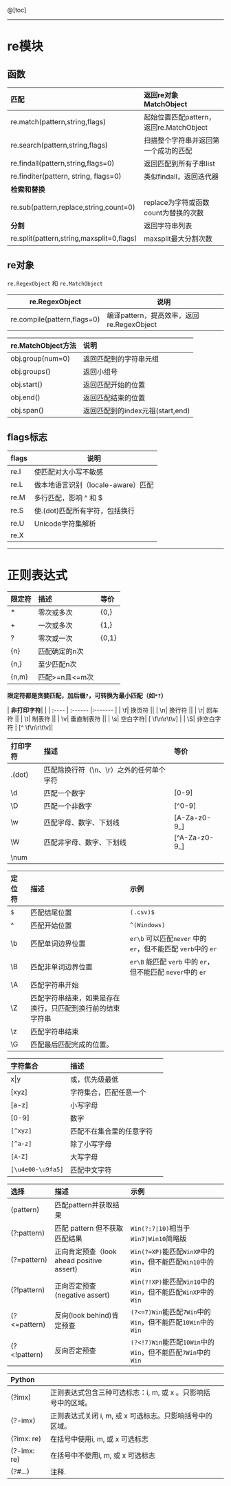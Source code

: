 ﻿
@[toc]

----------
# re模块

## 函数
| **匹配**| 返回re对象MatchObject |
| :------------- | :------------- |
| re.match(pattern,string,flags)  | 起始位置匹配pattern，返回re.MatchObject  |
| re.search(pattern,string,flags) | 扫描整个字符串并返回第一个成功的匹配  |
| re.findall(pattern,string,flags=0) | 返回匹配到所有子串list |
| re.finditer(pattern, string,  flags=0)| 类似findall，返回迭代器  |
| **检索和替换**||
| re.sub(pattern,replace,string,count=0)| replace为字符或函数<br>count为替换的次数|
| **分割**| 返回字符串列表 |
| re.split(pattern,string,maxsplit=0,flags) | maxsplit最大分割次数|

## re对象
`re.RegexObject` 和 `re.MatchObject`

| re.RegexObject|说明|
| ------------- | ------------- |
| re.compile(pattern,flags=0) | 编译pattern，提高效率，返回re.RegexObject |

| re.MatchObject方法|说明|
| :------------- | :------------- |
| obj.group(num=0) | 返回匹配到的字符串元组|
| obj.groups()  | 返回小组号|
| obj.start()| 返回匹配开始的位置  |
| obj.end()  | 返回匹配结束的位置  |
| obj.span() | 返回匹配到的index元祖(start,end)  |


 ## flags标志
 
| flags |说明|
| ------------- | ------------- |
| re.I | 使匹配对大小写不敏感 |
| re.L | 做本地语言识别（locale-aware）匹配|
| re.M | 多行匹配，影响 ^ 和 $ |
| re.S | 使.(dot)匹配所有字符，包括换行  |
| re.U | Unicode字符集解析  |
| re.X ||


----------


# 正则表达式

| 限定符  | 描述  | 等价|
| :---- | :------ |:------- |
| * | 零次或多次  | {0,} |
| + | 一次或多次  | {1,} |
| ? | 零次或一次  | {0,1}|
| {n}  | 匹配确定的n次||
| {n,} | 至少匹配n次 ||
| {n,m}| 匹配>=n且<=m次||

**限定符都是贪婪匹配，加后缀`?`，可转换为最小匹配（如`*?`）** 

| **非打印字符**|  |
| :---- | :------ |:------- |
| \f| 换页符 ||
| \n| 换行符 ||
| \r| 回车符 ||
| \t| 制表符 ||
| \v| 垂直制表符  ||
| \s| 空白字符| [ \f\n\r\t\v] |
| \S| 非空白字符  | [^ \f\n\r\t\v]|

| **打印字符** | 描述  | 等价|
| :---- | :------ |:------- |
| .(dot)  | 匹配除换行符（\n、\r）之外的任何单个字符||
| \d| 匹配一个数字 | [0-9]|
| \D| 匹配一个非数字| [^0-9]  |
| \w| 匹配字母、数字、下划线  | [A-Za-z0-9_]  |
| \W| 匹配非字母、数字、下划线 | [^A-Za-z0-9_] |
| \num |  ||


| **定位符**  | 描述  | 示例|
| :---- | :------ |:------- |
| `$` | 匹配结尾位置 | `(.csv)$` |
| ^ | 匹配开始位置 | `^(Windows)` |
| \b| 匹配单词边界位置  | `er\b` 可以匹配`never` 中的 `er`，但不能匹配 `verb`中的 `er` |
| \B| 匹配非单词边界位置 | `er\B` 能匹配 `verb` 中的 `er`，但不能匹配 `never`中的 `er` |
| \A| 匹配字符串开始||
| \Z| 匹配字符串结束，如果是存在换行，只匹配到换行前的结束字符串  ||
| \z| 匹配字符串结束||
| \G| 匹配最后匹配完成的位置。 ||

| **字符集合** | 描述  ||
| :---- | :------ |:------- |
| x\|y | 或，优先级最低||
| [xyz]| 字符集合，匹配任意一个  ||
| [a-z]| 小写字母||
| [0-9]| 数字  ||
| `[^xyz] ` | 匹配不在集合里的任意字符 ||
| `[^a-z]`  | 除了小写字母 ||
| `[A-Z]`| 大写字母||
|`[\u4e00-\u9fa5]`|  匹配中文字符

| **选择**| 描述  | 示例|
| :---- | :------ |:------- |
| (pattern)  | 匹配pattern并获取结果  ||
| (?:pattern)| 匹配 pattern 但不获取匹配结果| `Win(?:7\|10)`相当于`Win7\|Win10`简略版  |
| (?=pattern)| 正向肯定预查（look ahead positive assert)| `Win(?=XP)`能匹配`WinXP`中的`Win`，但不能匹配`Win10`中的`Win` |
| (?!pattern)| 正向否定预查(negative assert)  | `Win(?!XP)`能匹配`Win10`中的`Win`，但不能匹配`WinXP`中的`Win`|
| (?<=pattern)  | 反向(look behind)肯定预查| `(?<=7)Win`能匹配`7Win`中的`Win`，但不能匹配`10Win`中的`Win` |
| (?<!pattern)  | 反向否定预查 | `(?<!7)Win`能匹配`10Win`中的`Win`，但不能匹配`7Win`中的`Win` |

| **Python**  |  ||
| :---- | :------ |:------- |
| (?imx)  | 正则表达式包含三种可选标志：i, m, 或 x  。只影响括号中的区域。 ||
| (?-imx) | 正则表达式关闭 i, m, 或  x 可选标志。只影响括号中的区域。||
| (?imx: re) | 在括号中使用i, m, 或 x  可选标志 ||
| (?-imx: re)| 在括号中不使用i, m, 或 x  可选标志||
| (?#...) | 注释. ||

